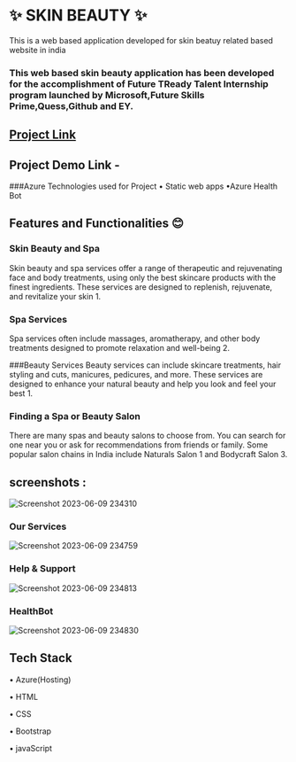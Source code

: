 #  ✨  SKIN BEAUTY ✨
This is a web based application developed for skin beatuy related based website in india

### This web based skin beauty application has been developed for the accomplishment of Future TReady Talent Internship program launched by Microsoft,Future Skills Prime,Quess,Github and EY.

## [Project Link](https://victorious-sea-00a1f8800.3.azurestaticapps.net)

## Project Demo Link -


###Azure Technologies used for Project
      • Static web apps
      •Azure Health Bot
      
## Features and Functionalities 😊

  ### Skin Beauty and Spa
  
Skin beauty and spa services offer a range of therapeutic and rejuvenating face and body treatments, using only the best skincare products with the finest ingredients. These services are designed to replenish, rejuvenate, and revitalize your skin 1.

 ### Spa Services
  
Spa services often include massages, aromatherapy, and other body treatments designed to promote relaxation and well-being 2.

  ###Beauty Services
Beauty services can include skincare treatments, hair styling and cuts, manicures, pedicures, and more. These services are designed to enhance your natural beauty and help you look and feel your best 1.

  ### Finding a Spa or Beauty Salon
There are many spas and beauty salons to choose from. You can search for one near you or ask for recommendations from friends or family. Some popular salon chains in India include Naturals Salon 1 and Bodycraft Salon 3.
## screenshots : 


  ![Screenshot 2023-06-09 234310](https://github.com/SANDEEPNALLAVELLI/MFRTproject/assets/131253322/92054a15-a321-46f6-bbfb-ecea2fe97028)
### Our Services
![Screenshot 2023-06-09 234759](https://github.com/SANDEEPNALLAVELLI/MFRTproject/assets/131253322/4e6599f2-3047-4d85-af54-f0978ab80cda)

### Help & Support
![Screenshot 2023-06-09 234813](https://github.com/SANDEEPNALLAVELLI/MFRTproject/assets/131253322/f65c0cce-ab73-4655-9ad9-2d7b67bd595c)

### HealthBot


![Screenshot 2023-06-09 234830](https://github.com/SANDEEPNALLAVELLI/MFRTproject/assets/131253322/c3307e1b-95d9-4620-8209-90a2f78ba834)

## Tech Stack

  •  Azure(Hosting)
  
  •  HTML
  
  •  CSS
  
  •  Bootstrap
  
  •  javaScript
 

